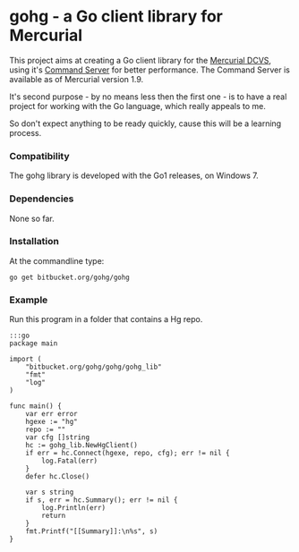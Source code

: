 # gohg - a Go client library for Mercurial

This project aims at creating a Go client library for the
[Mercurial DCVS](http://mercurial.selenic.com), using it's
[Command Server](http://mercurial.selenic.com/wiki/CommandServer)
for better performance. The Command Server is available as of Mercurial
version 1.9.

It's second purpose - by no means less then the first one - is to have a real
project for working with the Go language, which really appeals to me.

So don't expect anything to be ready quickly, cause this will be a learning
process.

### Compatibility

The gohg library is developed with the Go1 releases, on Windows 7.

### Dependencies

None so far.

### Installation

At the commandline type:

    go get bitbucket.org/gohg/gohg

### Example

Run this program in a folder that contains a Hg repo.

    :::go
    package main

    import (
        "bitbucket.org/gohg/gohg/gohg_lib"
        "fmt"
        "log"
    )

    func main() {
        var err error
        hgexe := "hg"
        repo := ""
        var cfg []string
        hc := gohg_lib.NewHgClient()
        if err = hc.Connect(hgexe, repo, cfg); err != nil {
            log.Fatal(err)
        }
        defer hc.Close()

        var s string
        if s, err = hc.Summary(); err != nil {
            log.Println(err)
            return
        }
        fmt.Printf("[[Summary]]:\n%s", s)
    }
